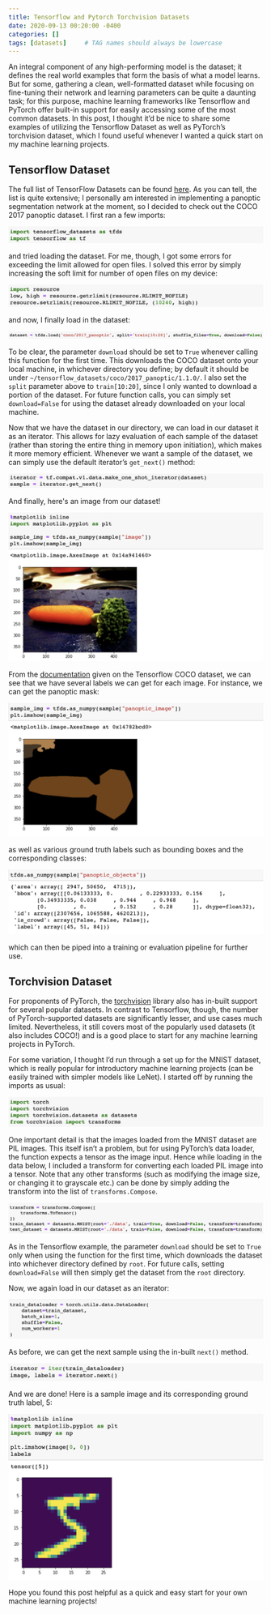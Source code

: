 ```yaml
---
title: Tensorflow and Pytorch Torchvision Datasets
date: 2020-09-13 00:20:00 -0400
categories: []
tags: [datasets]     # TAG names should always be lowercase
---
```


An integral component of any high-performing model is the dataset; it defines the real world examples that form the basis of what a model learns. But for some, gathering a clean, well-formatted dataset while focusing on fine-tuning their network and learning parameters can be quite a daunting task; for this purpose, machine learning frameworks like Tensorflow and PyTorch offer built-in support for easily accessing some of the most common datasets. In this post, I thought it’d be nice to share some examples of utilizing the Tensorflow Dataset as well as PyTorch’s torchvision dataset, which I found useful whenever I wanted a quick start on my machine learning projects.

## Tensorflow Dataset

The full list of TensorFlow Datasets can be found [here](https://www.tensorflow.org/datasets/catalog/overview). As you can tell, the list is quite extensive; I personally am interested in implementing a panoptic segmentation network at the moment, so I decided to check out the COCO 2017 panoptic dataset. I first ran a few imports:

![tf imports](/assets/datasets/tf_imports.png)

and tried loading the dataset. For me, though, I got some errors for exceeding the limit allowed for open files. I solved this error by simply increasing the soft limit for number of open files on my device:

![tf file lim](/assets/datasets/tf_file_lim.png)

and now, I finally load in the dataset:

![tf load](/assets/datasets/tf_load.png)

To be clear, the parameter `download` should be set to `True` whenever calling this function for the first time. This downloads the COCO dataset onto your local machine, in whichever directory you define; by default it should be under `~/tensorflow_datasets/coco/2017_panoptic/1.1.0/`. I also set the `split` parameter above to `train[10:20]`, since I only wanted to download a portion of the dataset. For future function calls, you can simply set `download=False` for using the dataset already downloaded on your local machine.

Now that we have the dataset in our directory, we can load in our dataset it as an iterator. This allows for lazy evaluation of each sample of the dataset (rather than storing the entire thing in memory upon initiation), which makes it more memory efficient. Whenever we want a sample of the dataset, we can simply use the default iterator’s `get_next()` method:

![tf iter](/assets/datasets/tf_iter.png)

And finally, here's an image from our dataset!

![tf image](/assets/datasets/tf_image.png)

From the [documentation](https://www.tensorflow.org/datasets/catalog/coco) given on the Tensorflow COCO dataset, we can see that we have several labels we can get for each image. For instance, we can get the panoptic mask:

![tf mask](/assets/datasets/tf_mask.png)

as well as various ground truth labels such as bounding boxes and the corresponding classes:

![tf label](/assets/datasets/tf_label.png)

which can then be piped into a training or evaluation pipeline for further use.

## Torchvision Dataset

For proponents of PyTorch, the [torchvision](https://pytorch.org/docs/stable/torchvision/datasets.html) library also has in-built support for several popular datasets. In contrast to Tensorflow, though, the number of PyTorch-supported datasets are significantly lesser, and use cases much limited. Nevertheless, it still covers most of the popularly used datasets (it also includes COCO!) and is a good place to start for any machine learning projects in PyTorch.

For some variation, I thought I’d run through a set up for the MNIST dataset, which is really popular for introductory machine learning projects (can be easily trained with simpler models like LeNet). I started off by running the imports as usual:

![pt imports](/assets/datasets/pt_imports.png)

One important detail is that the images loaded from the MNIST dataset are PIL images. This itself isn’t a problem, but for using PyTorch’s data loader, the function expects a tensor as the image input. Hence while loading in the data below, I included a transform for converting each loaded PIL image into a tensor. Note that any other transforms (such as modifying the image size, or changing it to grayscale etc.) can be done by simply adding the transform into the list of `transforms.Compose`.

![pt download](/assets/datasets/pt_download.png)

As in the Tensorflow example, the parameter `download` should be set to `True` only when using the function for the first time, which downloads the dataset into whichever directory defined by `root`. For future calls, setting `download=False` will then simply get the dataset from the `root` directory.

Now, we again load in our dataset as an iterator:

![pt load](/assets/datasets/pt_load.png)

As before, we can get the next sample using the in-built `next()` method.

![pt iter](/assets/datasets/pt_iter.png)

And we are done! Here is a sample image and its corresponding ground truth label, 5:

![pt sample](/assets/datasets/pt_sample.png)

Hope you found this post helpful as a quick and easy start for your own machine learning projects!